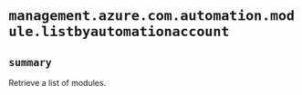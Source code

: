 # `management.azure.com.automation.module.listbyautomationaccount`

## `summary`
Retrieve a list of modules.


